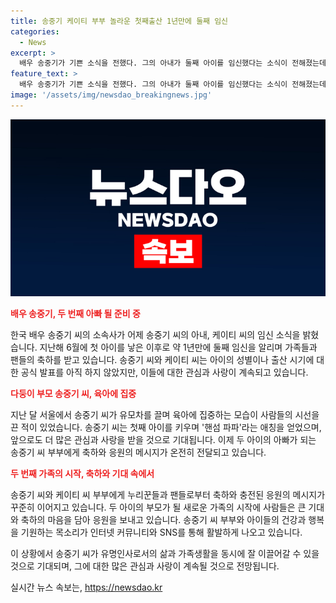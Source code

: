 ```yaml
---
title: 송중기 케이티 부부 놀라운 첫째출산 1년만에 둘째 임신
categories:
  - News
excerpt: >
  배우 송중기가 기쁜 소식을 전했다. 그의 아내가 둘째 아이를 임신했다는 소식이 전해졌는데, 지난해에 첫째를 낳은 후 약 1년 만이다. 아이의 출산 시기나 성별은 아직 확인되지 않았지만, 송중기는 육아에 온전히 힘을 쏟고 있음이 포착됐다. 다둥이 부모가 된 송중기 부부에게 축하의 메시지가 이어지고 있다. #송중기 #임신 #다둥이부모
feature_text: >
  배우 송중기가 기쁜 소식을 전했다. 그의 아내가 둘째 아이를 임신했다는 소식이 전해졌는데, 지난해에 첫째를 낳은 후 약 1년 만이다. 아이의 출산 시기나 성별은 아직 확인되지 않았지만, 송중기는 육아에 온전히 힘을 쏟고 있음이 포착됐다. 다둥이 부모가 된 송중기 부부에게 축하의 메시지가 이어지고 있다. #송중기 #임신 #다둥이부모
image: '/assets/img/newsdao_breakingnews.jpg'
---
```


<p><img src="/assets/img/newsdao_breakingnews.jpg" alt="implanttips 속보" /></p>

<p><b><span style="color: #ee2323;">배우 송중기, 두 번째 아빠 될 준비 중</span></b></p>

<p>한국 배우 송중기 씨의 소속사가 어제 송중기 씨의 아내, 케이티 씨의 임신 소식을 밝혔습니다. 지난해 6월에 첫 아이를 낳은 이후로 약 1년만에 둘째 임신을 알리며 가족들과 팬들의 축하를 받고 있습니다. 송중기 씨와 케이티 씨는 아이의 성별이나 출산 시기에 대한 공식 발표를 아직 하지 않았지만, 이들에 대한 관심과 사랑이 계속되고 있습니다. </p>

<p data-ke-size="size16"></p>

<p><b><span style="color: #ee2323;">다둥이 부모 송중기 씨, 육아에 집중</span></b></p>

<p>지난 달 서울에서 송중기 씨가 유모차를 끌며 육아에 집중하는 모습이 사람들의 시선을 끈 적이 있었습니다. 송중기 씨는 첫째 아이를 키우며 '핸섬 파파'라는 애칭을 얻었으며, 앞으로도 더 많은 관심과 사랑을 받을 것으로 기대됩니다. 이제 두 아이의 아빠가 되는 송중기 씨 부부에게 축하와 응원의 메시지가 온전히 전달되고 있습니다.</p>

<p data-ke-size="size16"></p>

<p><b><span style="color: #ee2323;">두 번째 가족의 시작, 축하와 기대 속에서</span></b></p>

<p>송중기 씨와 케이티 씨 부부에게 누리꾼들과 팬들로부터 축하와 충전된 응원의 메시지가 꾸준히 이어지고 있습니다. 두 아이의 부모가 될 새로운 가족의 시작에 사람들은 큰 기대와 축하의 마음을 담아 응원을 보내고 있습니다. 송중기 씨 부부와 아이들의 건강과 행복을 기원하는 목소리가 인터넷 커뮤니티와 SNS를 통해 활발하게 나오고 있습니다.</p>

<p data-ke-size="size16"></p>

<p>이 상황에서 송중기 씨가 유명인사로서의 삶과 가족생활을 동시에 잘 이끌어갈 수 있을 것으로 기대되며, 그에 대한 많은 관심과 사랑이 계속될 것으로 전망됩니다.</p>
실시간 뉴스 속보는, <a href="https://newsdao.kr" rel="dofollow">https://newsdao.kr</a>


